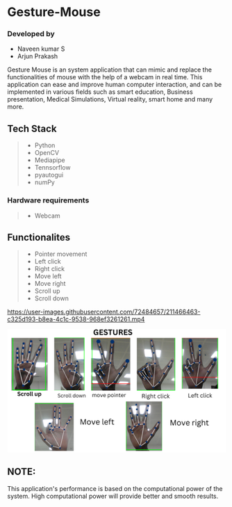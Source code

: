 # Gesture-Mouse

### Developed by

- Naveen kumar S
- Arjun Prakash

Gesture Mouse is an system application that can mimic and replace the functionalities of mouse with the help of a webcam in real time. This application can ease and improve human computer interaction, and can be implemented in various fields such as smart education, Business presentation, Medical Simulations, Virtual reality, smart home and many more. 

## Tech Stack

>- Python
>- OpenCV
>- Mediapipe
>- Tennsorflow
>- pyautogui
>- numPy

### Hardware requirements

>- Webcam

## Functionalites

>- Pointer movement
>- Left click
>- Right click
>- Move left
>- Move right
>- Scroll up
>- Scroll down



https://user-images.githubusercontent.com/72484657/211466463-c325d193-b8ea-4c1c-9538-968ef3261261.mp4



<p align = "center">
<img src = "https://github.com/0EnIgma1/Gesture-Mouse/blob/main/GESTURES.png", width = "600">
</p>

## NOTE:

This application's performance is based on the computational power of the system. High computational power will provide better and smooth results.
